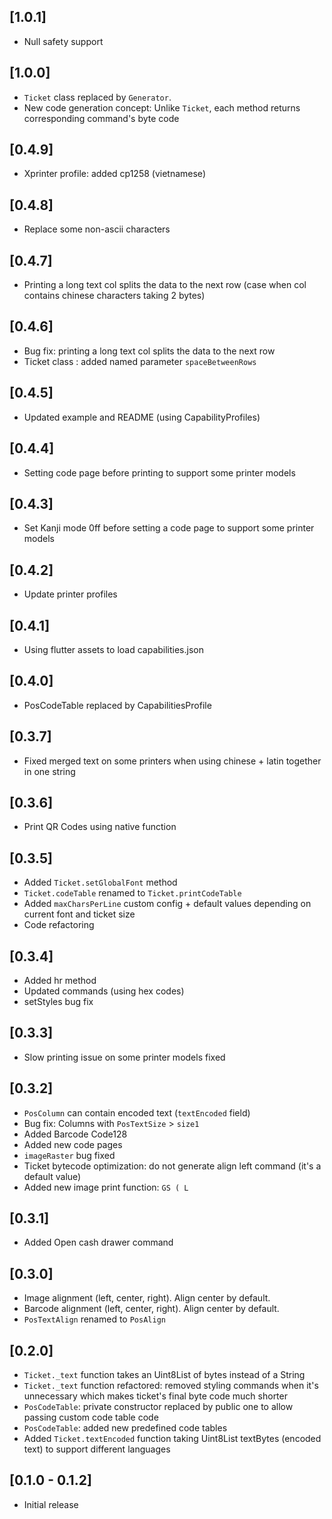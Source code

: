 ## [1.0.1]

- Null safety support

## [1.0.0]

- `Ticket` class replaced by `Generator`.
- New code generation concept: Unlike `Ticket`, each method returns corresponding command's byte code

## [0.4.9]

- Xprinter profile: added cp1258 (vietnamese)

## [0.4.8]

- Replace some non-ascii characters

## [0.4.7]

- Printing a long text col splits the data to the next row (case when col contains chinese characters taking 2 bytes)

## [0.4.6]

- Bug fix: printing a long text col splits the data to the next row
- Ticket class : added named parameter `spaceBetweenRows`

## [0.4.5]

- Updated example and README (using CapabilityProfiles)

## [0.4.4]

- Setting code page before printing to support some printer models

## [0.4.3]

- Set Kanji mode 0ff before setting a code page to support some printer models

## [0.4.2]

- Update printer profiles

## [0.4.1]

- Using flutter assets to load capabilities.json

## [0.4.0]

- PosCodeTable replaced by CapabilitiesProfile

## [0.3.7]

- Fixed merged text on some printers when using chinese + latin together in one string

## [0.3.6]

- Print QR Codes using native function

## [0.3.5]

- Added `Ticket.setGlobalFont` method
- `Ticket.codeTable` renamed to `Ticket.printCodeTable`
- Added `maxCharsPerLine` custom config + default values depending on current font and ticket size
- Code refactoring

## [0.3.4]

- Added hr method
- Updated commands (using hex codes)
- setStyles bug fix

## [0.3.3]

- Slow printing issue on some printer models fixed

## [0.3.2]

- `PosColumn` can contain encoded text (`textEncoded` field)
- Bug fix: Columns with `PosTextSize` > `size1`
- Added Barcode Code128
- Added new code pages
- `imageRaster` bug fixed
- Ticket bytecode optimization: do not generate align left command (it's a default value)
- Added new image print function: `GS ( L`

## [0.3.1]

- Added Open cash drawer command

## [0.3.0]

- Image alignment (left, center, right). Align center by default.
- Barcode alignment (left, center, right). Align center by default.
- `PosTextAlign` renamed to `PosAlign`

## [0.2.0]

- `Ticket._text` function takes an Uint8List of bytes instead of a String
- `Ticket._text` function refactored: removed styling commands when it's unnecessary which makes ticket's final byte code much shorter
- `PosCodeTable`: private constructor replaced by public one to allow passing custom code table code
- `PosCodeTable`: added new predefined code tables
- Added `Ticket.textEncoded` function taking Uint8List textBytes (encoded text) to support different languages

## [0.1.0 - 0.1.2]

- Initial release
